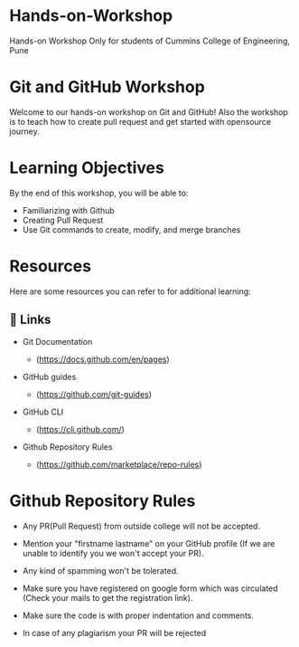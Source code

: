 # Hands-on-Workshop
<l>Hands-on Workshop</l>
<l>Only for students of Cummins College of Engineering, Pune</l>



# Git and GitHub Workshop

Welcome to our hands-on workshop on Git and GitHub! Also the workshop is to teach how to create pull request and get started with opensource journey.


# Learning Objectives

By the end of this workshop, you will be able to:
- Familiarizing with Github
- Creating Pull Request
- Use Git commands to create, modify, and merge branches

# Resources
Here are some resources you can refer to for additional learning:

## 🔗 Links

- Git Documentation
   - (https://docs.github.com/en/pages)

- GitHub guides
    - (https://github.com/git-guides)

- GitHub CLI
    - (https://cli.github.com/)

-  Github Repository Rules
    - (https://github.com/marketplace/repo-rules)

# Github Repository Rules
- Any PR(Pull Request) from outside college will not be accepted.

- Mention your "firstname lastname" on your GitHub profile (If we are unable to identify you we won't accept your PR).

- Any kind of spamming won't be tolerated.

- Make sure you have registered on google form which was circulated (Check your mails to get the registration link).

- Make sure the code is with proper indentation and comments.

- In case of any plagiarism your PR will be rejected


